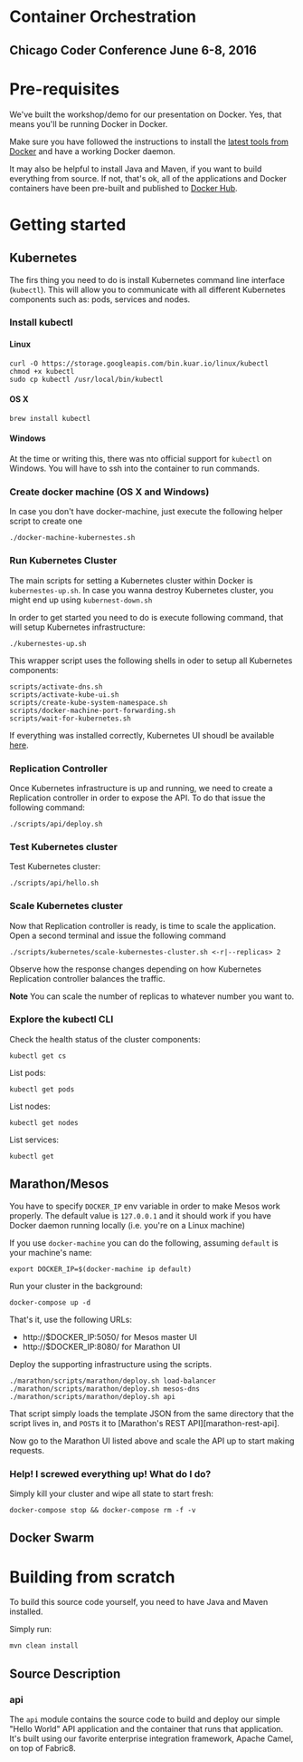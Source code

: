# Container Orchestration
## Chicago Coder Conference June 6-8, 2016

# Pre-requisites

We've built the workshop/demo for our presentation on Docker. Yes, that means you'll be running Docker in Docker.

Make sure you have followed the instructions to install the [latest tools from Docker][docker-toolbox] and have a working
Docker daemon.

It may also be helpful to install Java and Maven, if you want to build everything from source. If not, that's ok, all of
the applications and Docker containers have been pre-built and published to [Docker Hub][docker-hub].

# Getting started
## Kubernetes
The firs thing you need to do is install Kubernetes command line interface (`kubectl`). This will allow you to communicate
with all different Kubernetes components such as: pods, services and nodes.

### Install kubectl
#### Linux
```
curl -O https://storage.googleapis.com/bin.kuar.io/linux/kubectl
chmod +x kubectl
sudo cp kubectl /usr/local/bin/kubectl
```
#### OS X
```
brew install kubectl
```

#### Windows
At the time or writing this, there was nto official support for `kubectl` on Windows. You will have to ssh into the container
to run commands.

### Create docker machine (OS X and Windows)
In case you don't have docker-machine, just execute the following helper script to create one

```
./docker-machine-kubernestes.sh
```

### Run Kubernetes Cluster
The main scripts for setting a Kubernetes cluster within Docker is `kubernestes-up.sh`. In case you wanna destroy Kubernetes
cluster, you might end up using `kubernest-down.sh`

In order to get started you need to do is execute following command, that will setup Kubernetes infrastructure:
```
./kubernestes-up.sh
```

This wrapper script uses the following shells in oder to setup all Kubernetes components:
```
scripts/activate-dns.sh
scripts/activate-kube-ui.sh
scripts/create-kube-system-namespace.sh
scripts/docker-machine-port-forwarding.sh
scripts/wait-for-kubernetes.sh
```

If everything was installed correctly, Kubernetes UI shoudl be available [here](http://localhost:8080/api/v1/proxy/namespaces/kube-system/services/kube-ui/).

### Replication Controller
Once Kubernetes infrastructure is up and running, we need to create a Replication controller in order to expose the API.
To do that issue the following command:

```
./scripts/api/deploy.sh
```

### Test Kubernetes cluster
Test Kubernetes cluster:
```
./scripts/api/hello.sh
```

### Scale Kubernetes cluster
Now that Replication controller is ready, is time to scale the application. Open a second terminal and issue the  following
command
```
./scripts/kubernetes/scale-kubernestes-cluster.sh <-r|--replicas> 2
```
Observe how the response changes depending on how Kubernetes Replication controller balances the traffic.

**Note**
You can scale the number of replicas to whatever number you want to.

### Explore the kubectl CLI
Check the health status of the cluster components:

```
kubectl get cs
```

List pods:

```
kubectl get pods
```

List nodes:

```
kubectl get nodes
```

List services:

```
kubectl get
```

## Marathon/Mesos
You have to specify `DOCKER_IP` env variable in order to make Mesos work
properly. The default value is `127.0.0.1` and it should work if you have
Docker daemon running locally (i.e. you're on a Linux machine)

If you use `docker-machine` you can do the following, assuming `default` is your
machine's name:

```
export DOCKER_IP=$(docker-machine ip default)
```

Run your cluster in the background:

```
docker-compose up -d
```

That's it, use the following URLs:

* http://$DOCKER_IP:5050/ for Mesos master UI
* http://$DOCKER_IP:8080/ for Marathon UI

Deploy the supporting infrastructure using the scripts.

```
./marathon/scripts/marathon/deploy.sh load-balancer
./marathon/scripts/marathon/deploy.sh mesos-dns
./marathon/scripts/marathon/deploy.sh api
```

That script simply loads the template JSON from the same directory that the script lives in, and `POST`s it to 
[Marathon's REST API][marathon-rest-api].

Now go to the Marathon UI listed above and scale the API up to start making requests.
 
### Help!  I screwed everything up! What do I do?

Simply kill your cluster and wipe all state to start fresh:

```
docker-compose stop && docker-compose rm -f -v
```

## Docker Swarm

# Building from scratch

To build this source code yourself, you need to have Java and Maven installed.

Simply run:

```
mvn clean install
```

## Source Description

### api

The `api` module contains the source code to build and deploy our simple "Hello World" API application and the container
that runs that application.  It's built using our favorite enterprise integration framework, Apache Camel, on top of 
Fabric8.

[docker-toolbox]: https://www.docker.com/products/docker-toolbox
[docker-hub]: https://hub.docker.com
